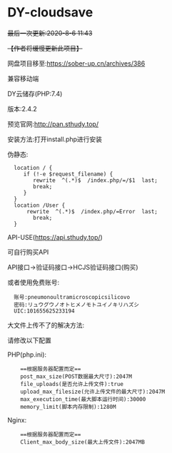 # DY-cloudsave

<del>最后一次更新:2020-8-6 11:43</del>

<del>【作者将缓慢更新此项目】</del>

网盘项目移至:https://sober-up.cn/archives/386

兼容移动端

DY云储存(PHP:7.4)

版本:2.4.2

预览官网:http://pan.sthudy.top/


安装方法:打开install.php进行安装

伪静态:

      location / { 
         if (!-e $request_filename) {
         	rewrite  ^(.*)$  /index.php/=/$1  last;
         	break;
         }
      }
      location /User { 
          rewrite  ^(.*)$  /index.php/=Error  last;
         	break;
      }
      
API-USE(https://api.sthudy.top/)

可自行购买API
  
  API接口->验证码接口->HCJS验证码接口(购买)

或者使用免费账号:

      账号:pneumonoultramicroscopicsilicovo
      密码:リュウグウノオトヒメノモトユイノキリハズシ
      UIC:101655625233194

大文件上传不了的解决方法:

  请修改以下配置
  
  PHP(php.ini):
  
        ==根据服务器配置而定==
        post_max_size(POST数据最大尺寸):2047M
        file_uploads(是否允许上传文件):true
        upload_max_filesize(允许上传文件的最大尺寸):2047M
        max_execution_time(最大脚本运行时间):30000
        memory_limit(脚本内存限制):1280M
      
  Nginx:
  
        ==根据服务器配置而定==
        Client_max_body_size(最大上传文件):2047MB
